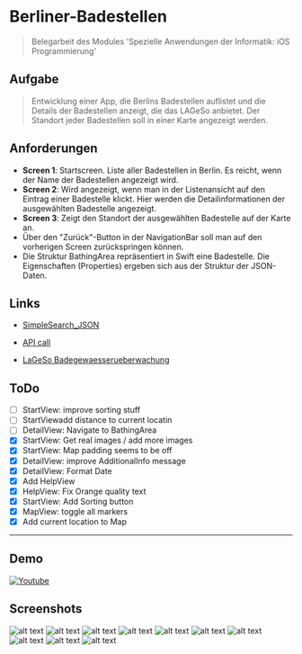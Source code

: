 # Berliner-Badestellen
> Belegarbeit des Modules 'Spezielle Anwendungen der Informatik: iOS Programmierung'

## Aufgabe
> Entwicklung einer App, die Berlins Badestellen auflistet und die Details der Badestellen anzeigt, die das LAGeSo anbietet. Der Standort jeder Badestellen soll in einer Karte angezeigt werden.

## Anforderungen
* **Screen 1**: Startscreen. Liste aller Badestellen in Berlin. Es reicht, wenn der Name der Badestellen angezeigt wird.
*  **Screen 2**: Wird angezeigt, wenn man in der Listenansicht auf den Eintrag einer Badestelle klickt. Hier werden die Detailinformationen der ausgewählten Badestelle angezeigt.
* **Screen 3**: Zeigt den Standort der ausgewählten Badestelle auf der Karte an.
* Über den "Zurück"-Button in der NavigationBar soll man auf den vorherigen Screen zurückspringen können.
* Die Struktur BathingArea repräsentiert in Swift eine Badestelle. Die Eigenschaften (Properties) ergeben sich aus der Struktur der JSON-Daten.


## Links
* [SimpleSearch_JSON](https://support.berlin.de/wiki/index.php/SimpleSearch_JSON)
* [API call](https://www.berlin.de/lageso/gesundheit/gesundheitsschutz/badegewaesser/liste-der-badestellen/index.php/index/all.gjson?q=)

* [LaGeSo Badegewaesserueberwachung](https://www.berlin.de/lageso/gesundheit/gesundheitsschutz/badegewaesser/badegewaesserueberwachung/) 

## ToDo
- [ ] StartView: improve sorting stuff
- [ ] StartViewadd distance to current locatin
- [ ] DetailView: Navigate to BathingArea
- [x] StartView: Get real images / add more images
- [x] StartView: Map padding seems to be off
- [x] DetailView: improve AdditionalInfo message
- [x] DetailView: Format Date
- [x] Add HelpView
- [x] HelpView: Fix Orange quality text
- [x] StartView: Add Sorting button
- [x] MapView: toggle all markers
- [x] Add current location to Map

---
## Demo
[![Youtube](https://img.youtube.com/vi/f0Fleq1jzFE/hqdefault.jpg)](https://youtu.be/f0Fleq1jzFE)

## Screenshots
![alt text](https://github.com/Felix-Pi/berliner-badestellen/blob/docs/docs/bb_1.jpeg "StartView 1")
![alt text](https://github.com/Felix-Pi/berliner-badestellen/blob/docs/docs/bb_6.jpeg "DetailView 1")
![alt text](https://github.com/Felix-Pi/berliner-badestellen/blob/docs/docs/bb_7.jpeg "DetailView 2")
![alt text](https://github.com/Felix-Pi/berliner-badestellen/blob/docs/docs/bb_8.jpeg "MapView 1")
![alt text](https://github.com/Felix-Pi/berliner-badestellen/blob/docs/docs/bb_9.jpeg "MapView 2")
![alt text](https://github.com/Felix-Pi/berliner-badestellen/blob/docs/docs/bb_10.jpeg "MapView 3")
![alt text](https://github.com/Felix-Pi/berliner-badestellen/blob/docs/docs/bb_2.jpeg "StartView 2")
![alt text](https://github.com/Felix-Pi/berliner-badestellen/blob/docs/docs/bb_3.jpeg "StartView 3")
![alt text](https://github.com/Felix-Pi/berliner-badestellen/blob/docs/docs/bb_4.jpeg "StartView 4")
![alt text](https://github.com/Felix-Pi/berliner-badestellen/blob/docs/docs/bb_5.jpeg "StartView 5")



